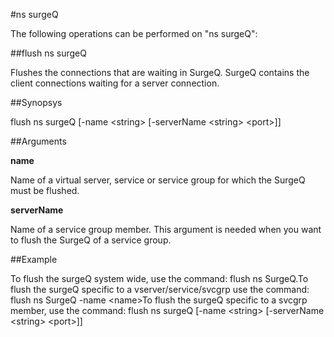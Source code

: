 #ns surgeQ

The following operations can be performed on "ns surgeQ":


##flush ns surgeQ

Flushes the connections that are waiting in SurgeQ. SurgeQ contains the client connections waiting for a server connection.


##Synopsys

flush ns surgeQ [-name &lt;string>  [-serverName &lt;string>  &lt;port>]]


##Arguments

<b>name</b>
Name of a virtual server, service or service group for which the SurgeQ must be flushed.

<b>serverName</b>
Name of a service group member. This argument is needed when you want to flush the SurgeQ of a service group.



##Example

To flush the surgeQ system wide, use the command: flush ns SurgeQ.To flush the surgeQ specific to a vserver/service/svcgrp use the command: flush ns SurgeQ -name &lt;name&gt;To flush the surgeQ  specific to a svcgrp member, use the command: flush ns surgeQ [-name &lt;string&gt;  [-serverName &lt;string&gt;  &lt;port&gt;]]

